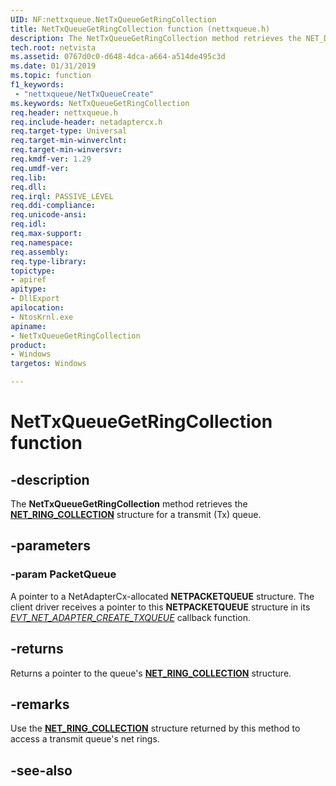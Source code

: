 ```yaml
---
UID: NF:nettxqueue.NetTxQueueGetRingCollection
title: NetTxQueueGetRingCollection function (nettxqueue.h)
description: The NetTxQueueGetRingCollection method retrieves the NET_DATAPATH_DESCRIPTOR structure for a transmit (Tx) queue.
tech.root: netvista
ms.assetid: 0767d0c0-d648-4dca-a664-a514de495c3d
ms.date: 01/31/2019
ms.topic: function
f1_keywords:
 - "nettxqueue/NetTxQueueCreate"
ms.keywords: NetTxQueueGetRingCollection
req.header: nettxqueue.h
req.include-header: netadaptercx.h
req.target-type: Universal
req.target-min-winverclnt:
req.target-min-winversvr:
req.kmdf-ver: 1.29
req.umdf-ver:
req.lib:
req.dll:
req.irql: PASSIVE_LEVEL
req.ddi-compliance:
req.unicode-ansi:
req.idl:
req.max-support:
req.namespace:
req.assembly:
req.type-library: 
topictype: 
- apiref
apitype: 
- DllExport
apilocation: 
- NtosKrnl.exe
apiname: 
- NetTxQueueGetRingCollection
product:
- Windows
targetos: Windows

---
```


# NetTxQueueGetRingCollection function


## -description


The **NetTxQueueGetRingCollection** method retrieves the [**NET_RING_COLLECTION**](../ringcollection/ns-ringcollection-_net_ring_collection.md) structure for a transmit (Tx) queue.

## -parameters

### -param PacketQueue

A pointer to a NetAdapterCx-allocated **NETPACKETQUEUE** structure. The client driver receives a pointer to this **NETPACKETQUEUE** structure in its *[EVT_NET_ADAPTER_CREATE_TXQUEUE](../netadapter/nc-netadapter-evt_net_adapter_create_txqueue.md)* callback function.

## -returns

Returns a pointer to the queue's [**NET_RING_COLLECTION**](../ringcollection/ns-ringcollection-_net_ring_collection.md) structure.

## -remarks

Use the [**NET_RING_COLLECTION**](../ringcollection/ns-ringcollection-_net_ring_collection.md) structure returned by this method to access a transmit queue's net rings.

## -see-also
